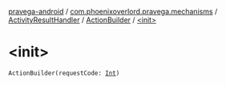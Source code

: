 [pravega-android](../../../index.md) / [com.phoenixoverlord.pravega.mechanisms](../../index.md) / [ActivityResultHandler](../index.md) / [ActionBuilder](index.md) / [&lt;init&gt;](./-init-.md)

# &lt;init&gt;

`ActionBuilder(requestCode: `[`Int`](https://kotlinlang.org/api/latest/jvm/stdlib/kotlin/-int/index.html)`)`